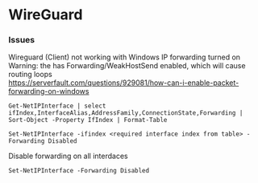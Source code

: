 # WireGuard

### Issues
Wireguard (Client) not working with Windows IP forwarding turned on  
Warning: the has Forwarding/WeakHostSend enabled, which will cause routing loops  
https://serverfault.com/questions/929081/how-can-i-enable-packet-forwarding-on-windows
```shell
Get-NetIPInterface | select ifIndex,InterfaceAlias,AddressFamily,ConnectionState,Forwarding | Sort-Object -Property IfIndex | Format-Table
```
```shell
Set-NetIPInterface -ifindex <required interface index from table> -Forwarding Disabled
```

Disable forwarding on all interdaces
```shell
Set-NetIPInterface -Forwarding Disabled
```
